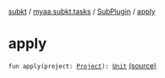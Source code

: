 [subkt](../../index.md) / [myaa.subkt.tasks](../index.md) / [SubPlugin](index.md) / [apply](./apply.md)

# apply

`fun apply(project: `[`Project`](https://docs.gradle.org/current/javadoc/org/gradle/api/Project.html)`): `[`Unit`](https://kotlinlang.org/api/latest/jvm/stdlib/kotlin/-unit/index.html) [(source)](https://github.com/Myaamori/SubKt/blob/0.1.13/src/main/kotlin/myaa/subkt/tasks/plugin.kt#L711)